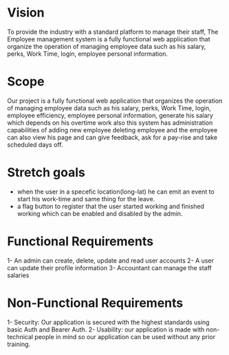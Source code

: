 # Vision
To provide the industry with a standard platform to manage their staff, The Employee management system is a fully functional web application that organize the operation of managing employee data such as his salary, perks, Work Time, login, employee personal information.

# Scope
Our project is a fully functional web application that organizes the operation of managing employee data such as his salary, perks, Work Time, login, employee efficiency, employee personal information, generate his salary which depends on his overtime work also this system has administration capabilities of adding new employee deleting employee and the employee can also view his page and can give feedback, ask for a pay-rise and take scheduled days off.

# Stretch goals
 * when the user in a specefic location(long-lat) he can emit an event to start his work-time and same thing for the leave.
* a flag button to register that the user started working and finished working which can be enabled and disabled by the admin.

# Functional Requirements
1- An admin can create, delete, update and read user accounts
2- A user can update their profile information
3- Accountant can manage the staff salaries


# Non-Functional Requirements
1- Security: Our application is secured with the highest standards using basic Auth and Bearer Auth.
2- Usability: our application is made with non-technical people in mind so our application can be used without any prior training.
